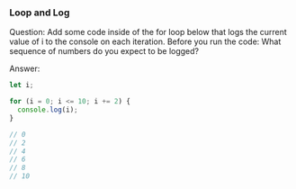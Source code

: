

### Loop and Log

Question: Add some code inside of the for loop below that logs the current value of i to the console on each iteration. Before you run the code: What sequence of numbers do you expect to be logged?


Answer:

```javascript
let i;

for (i = 0; i <= 10; i += 2) {
  console.log(i);
}

// 0
// 2
// 4
// 6
// 8
// 10
```